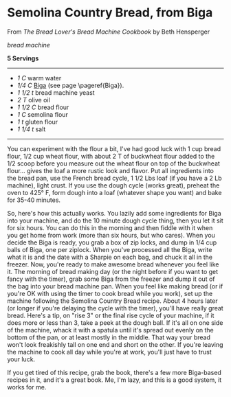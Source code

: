 # Semolina Country Bread, from Biga

From _The Bread Lover's Bread Machine Cookbook_ by Beth Hensperger

*bread machine*

**5 Servings**

---

- *1 C* warm water
- *1/4 C* [Biga](./Biga.md) (see page \pageref{Biga}).
- *1 1/2 t* bread machine yeast
- *2 T* olive oil
- *1 1/2 C* bread flour
- *1 C* semolina flour
- *1 t* gluten flour
- *1 1/4 t* salt

---

You can experiment with the flour a bit, I've had good luck with 1 cup bread
flour, 1/2 cup wheat flour, with about 2 T of buckwheat flour added to the 1/2
scoop before you measure out the wheat flour on top of the buckwheat flour...
gives the loaf a more rustic look and flavor. Put all ingredients into the
bread pan, use the French bread cycle, 1 1/2 Lbs loaf (if you have a 2 Lb
machine), light crust. If you use the dough cycle (works great), preheat the
oven to 425° F, form dough into a loaf (whatever shape you want) and bake for
35-40 minutes.

So, here's how this actually works. You lazily add some ingredients for Biga
into your machine, and do the 10 minute dough cycle thing, then you let it sit
for six hours. You can do this in the morning and then fiddle with it when you
get home from work (more than six hours, but who cares). When you decide
the Biga is ready, you grab a box of zip locks, and dump in 1/4 cup balls of
Biga, one per ziplock. When you've processed all the Biga, write what it is and
the date with a Sharpie on each bag, and chuck it all in the freezer. Now,
you're ready to make awesome bread whenever you feel like it. The morning of
bread making day (or the night before if you want to get fancy with the timer),
grab some Biga from the freezer and dump it out of the bag into your bread
machine pan. When you feel like making bread (or if you're OK with using the
timer to cook bread while you work), set up the machine following the Semolina
Country Bread recipe. About 4 hours later (or longer if you're delaying the
cycle with the timer), you'll have really great bread. Here's a tip, on "rise
3" or the final rise cycle of your machine, if it does more or less than 3,
take a peek at the dough ball. If it's all on one side of the machine, whack
it with a spatula until it's spread out evenly on the bottom of the pan, or at
least mostly in the middle. That way your bread won't look freakishly tall on
one end and short on the other. If you're leaving the machine to cook all day
while you're at work, you'll just have to trust your luck.

If you get tired of this recipe, grab the book, there's a few more Biga-based
recipes in it, and it's a great book. Me, I'm lazy, and this is a good system,
it works for me.

